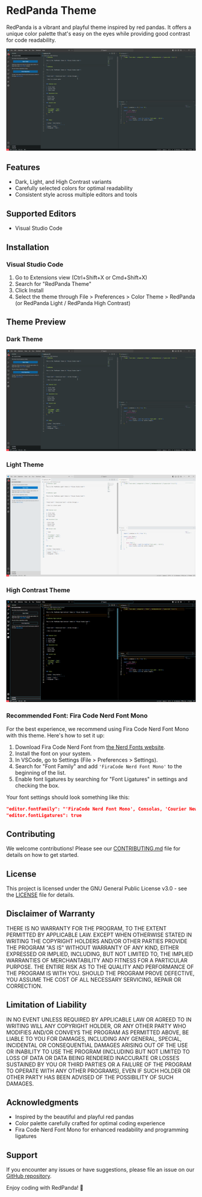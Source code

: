 # RedPanda Theme

RedPanda is a vibrant and playful theme inspired by red pandas. It offers a unique color palette that's easy on the eyes while providing good contrast for code readability.

![RedPanda Theme Preview](./images/redpanda.png)

## Features

- Dark, Light, and High Contrast variants
- Carefully selected colors for optimal readability
- Consistent style across multiple editors and tools

## Supported Editors

- Visual Studio Code

## Installation

### Visual Studio Code

1. Go to Extensions view (Ctrl+Shift+X or Cmd+Shift+X)
2. Search for "RedPanda Theme"
3. Click Install
4. Select the theme through File > Preferences > Color Theme > RedPanda (or RedPanda Light / RedPanda High Contrast)

## Theme Preview

### Dark Theme

![RedPanda Dark Theme](./images/redpanda.png)

### Light Theme

![RedPanda Light Theme](./images/redpanda-light.png)

### High Contrast Theme

![RedPanda High Contrast Theme](./images/redpanda-hc.png)

### Recommended Font: Fira Code Nerd Font Mono

For the best experience, we recommend using Fira Code Nerd Font Mono with this theme. Here's how to set it up:

1. Download Fira Code Nerd Font from [the Nerd Fonts website](https://www.nerdfonts.com/font-downloads).
2. Install the font on your system.
3. In VSCode, go to Settings (File > Preferences > Settings).
4. Search for "Font Family" and add `'FiraCode Nerd Font Mono'` to the beginning of the list.
5. Enable font ligatures by searching for "Font Ligatures" in settings and checking the box.

Your font settings should look something like this:

```json
"editor.fontFamily": "'FiraCode Nerd Font Mono', Consolas, 'Courier New', monospace",
"editor.fontLigatures": true
```

## Contributing

We welcome contributions! Please see our [CONTRIBUTING.md](CONTRIBUTING.md) file for details on how to get started.

## License

This project is licensed under the GNU General Public License v3.0 - see the [LICENSE](LICENSE) file for details.

## Disclaimer of Warranty

THERE IS NO WARRANTY FOR THE PROGRAM, TO THE EXTENT PERMITTED BY APPLICABLE LAW. EXCEPT WHEN OTHERWISE STATED IN WRITING THE COPYRIGHT HOLDERS AND/OR OTHER PARTIES PROVIDE THE PROGRAM "AS IS" WITHOUT WARRANTY OF ANY KIND, EITHER EXPRESSED OR IMPLIED, INCLUDING, BUT NOT LIMITED TO, THE IMPLIED WARRANTIES OF MERCHANTABILITY AND FITNESS FOR A PARTICULAR PURPOSE. THE ENTIRE RISK AS TO THE QUALITY AND PERFORMANCE OF THE PROGRAM IS WITH YOU. SHOULD THE PROGRAM PROVE DEFECTIVE, YOU ASSUME THE COST OF ALL NECESSARY SERVICING, REPAIR OR CORRECTION.

## Limitation of Liability

IN NO EVENT UNLESS REQUIRED BY APPLICABLE LAW OR AGREED TO IN WRITING WILL ANY COPYRIGHT HOLDER, OR ANY OTHER PARTY WHO MODIFIES AND/OR CONVEYS THE PROGRAM AS PERMITTED ABOVE, BE LIABLE TO YOU FOR DAMAGES, INCLUDING ANY GENERAL, SPECIAL, INCIDENTAL OR CONSEQUENTIAL DAMAGES ARISING OUT OF THE USE OR INABILITY TO USE THE PROGRAM (INCLUDING BUT NOT LIMITED TO LOSS OF DATA OR DATA BEING RENDERED INACCURATE OR LOSSES SUSTAINED BY YOU OR THIRD PARTIES OR A FAILURE OF THE PROGRAM TO OPERATE WITH ANY OTHER PROGRAMS), EVEN IF SUCH HOLDER OR OTHER PARTY HAS BEEN ADVISED OF THE POSSIBILITY OF SUCH DAMAGES.

## Acknowledgments

- Inspired by the beautiful and playful red pandas
- Color palette carefully crafted for optimal coding experience
- Fira Code Nerd Font Mono for enhanced readability and programming ligatures

## Support

If you encounter any issues or have suggestions, please file an issue on our [GitHub repository](https://github.com/yourusername/redpanda-theme/issues).

Enjoy coding with RedPanda! 🐼
